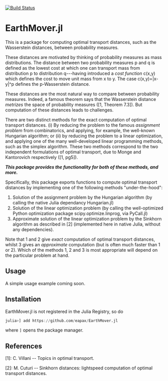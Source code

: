 [![Build Status](https://travis-ci.com/eapax/EarthMover.jl.svg?branch=master)](https://travis-ci.com/eapax/EarthMover.jl)

# EarthMover.jl

This is a package for computing optimal transport distances, such as the Wasserstein distances, between probability measures.

These distances are motivated by thinking of probability measures as mass distributions. The distance between two probability measures p and q is defined as the lowest cost at which one can transport mass from distribution p to distribution q---having introduced a *cost function* c(x,y) which defines the cost to move unit mass from x to y. The case c(x,y)=|x-y|^p defines the p-Wasserstein distance.

These distances are the most natural way to compare between probability measures. Indeed, a famous theorem says that the Wasserstein distance *metrizes* the space of probability measures ([1, Theorem 7.3]). But computation of these distances leads to challenges.

There are two distinct methods for the exact computation of optimal transport distances. (i) By reducing the problem to the famous *assignment problem* from combinatorics, and applying, for example, the well-known Hungarian algorithm; or (ii) by reducing the problem to a linear optimization, and applying one of the many well-developed linear programming methods, such as the simplex algorithm. These two methods correspond to the two independent formulations of optimal transport, due to Monge and Kantorovich respectively ([1, pg5]).

***This package provides the functionality for both of these methods, and more.***

Specifically, this package exports functions to compute optimal transport distances by implementing one of the following methods "under-the-hood":

1) Solution of the assignment problem by the Hungarian algorithm (by calling the native Julia dependancy Hungarian.jl)
2) Solution of the linear optimization problem (by calling the well-optimized Python optimization package scipy.optimize.linprog, via PyCall.jl)
3) Approximate solution of the linear optimization problem by the Sinkhorn algorithm as described in [2] (implemented here in native Julia, without any dependencies).

Note that 1 and 2 give *exact* computation of optimal transport distances, whilst 3 gives an *approximate* computation (but is often much faster than 1 or 2). Which of the methods 1, 2 and 3 is most appropriate will depend on the particular problem at hand. 

## Usage

A simple usage example coming soon.


## Installation

EarthMover.jl is not registered in the Julia Registry, so do
```julia
julia>] add https://github.com/eapax/EarthMover.jl
```
where `]` opens the package manager.

## References

[1]: C. Villani -- Topics in optimal transport. 

[2]: M. Cuturi -- Sinkhorn distances: lightspeed computation of optimal transport distances. 
